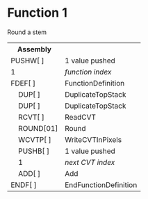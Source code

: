 # Function 1

Round a stem

<table>
<tr><th>Assembly</th><th></th></tr>
<tr><td>PUSHW[ ]</td><td>1 value pushed</td></tr>
<tr><td>1</td><td><em>function index</em></td></tr>
<tr><td>FDEF[ ]</td><td>FunctionDefinition</td></tr>
<tr><td>    DUP[ ]</td><td>DuplicateTopStack</td></tr>
<tr><td>    DUP[ ]</td><td>DuplicateTopStack</td></tr>
<tr><td>    RCVT[ ]</td><td>ReadCVT</td></tr>
<tr><td>    ROUND[01]</td><td>Round</td></tr>
<tr><td>    WCVTP[ ]</td><td>WriteCVTInPixels</td></tr>
<tr><td>    PUSHB[ ]</td><td>1 value pushed</td></tr>
<tr><td>    1</td><td><em>next CVT index</em></td></tr>
<tr><td>    ADD[ ]</td><td>Add</td></tr>
<tr><td>ENDF[ ]</td><td>EndFunctionDefinition</td></tr>
</table>
